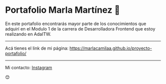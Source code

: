 # Portafolio Marla Martínez 💼
En este portafolio encontrarás mayor parte de los conocimientos que adquirí en el Modulo 1 de la carrera de Desarrolladora Frontend que estoy realizando en AdaITW.

------------
Acá tienes el link de mi página:
https://marlacamilaa.github.io/proyecto-portafolio/

------------

Mi contacto:
[Instagram](https://www.instagram.com/ "Instagram")

😊